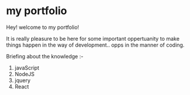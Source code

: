 # my portfolio

Hey! welcome to my portfolio!

It is really pleasure to be here for some important oppertuanity to make things happen in the way of development.. opps in the manner of coding.

Briefing about the knowledge :-
1. javaScript
2. NodeJS
3. jquery
4. React